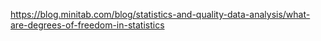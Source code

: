 https://blog.minitab.com/blog/statistics-and-quality-data-analysis/what-are-degrees-of-freedom-in-statistics
